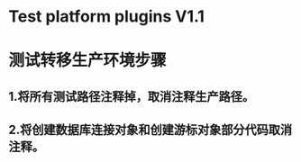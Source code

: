 # Test platform plugins V1.1

# 测试转移生产环境步骤
## 1.将所有测试路径注释掉，取消注释生产路径。
## 2.将创建数据库连接对象和创建游标对象部分代码取消注释。